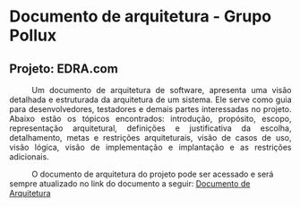 # Documento de arquitetura - Grupo Pollux 
## Projeto: EDRA.com



<style>
    p{
        text-indent: 40px;
    }
</style>

<div style="text-align: justify;">
<p>
Um documento de arquitetura de software, apresenta uma visão detalhada e estruturada da arquitetura de um sistema. Ele serve como guia para desenvolvedores, testadores e demais partes interessadas no projeto. Abaixo estão os tópicos encontrados: introdução, propósito, escopo, representação arquitetural, definições e justificativa da escolha, detalhamento, metas e restrições arquiteturais, visão de casos de uso, visão lógica, visão de implementação e implantação e as restrições adicionais.
</div>
</p>




O documento de arquitetura do projeto pode ser acessado e será sempre atualizado no link do documento a seguir: [Documento de Arquitetura](https://docs.google.com/document/d/1Gh22t8wL37Vxr-KyGA_H8bJehO3LruE4Woiwig54M9E/edit?usp=sharing)
